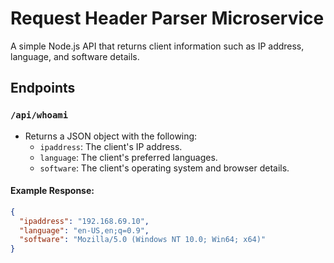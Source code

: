 # Request Header Parser Microservice

A simple Node.js API that returns client information such as IP address, language, and software details.

## Endpoints

### `/api/whoami`
- Returns a JSON object with the following:
  - `ipaddress`: The client's IP address.
  - `language`: The client's preferred languages.
  - `software`: The client's operating system and browser details.

#### Example Response:
```json
{
  "ipaddress": "192.168.69.10",
  "language": "en-US,en;q=0.9",
  "software": "Mozilla/5.0 (Windows NT 10.0; Win64; x64)"
}
